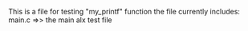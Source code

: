 This is a file for testing "my_printf" function the file currently includes:
main.c =>> the main alx test file
